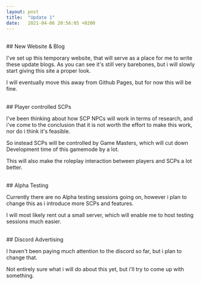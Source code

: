 ```yaml
---
layout: post
title:  "Update 1"
date:   2021-04-06 20:56:05 +0200
---
```


<br/>
## New Website & Blog

I've set up this temporary website, that will serve as a place for me to write these update blogs.
As you can see it's still very barebones, but i will slowly start giving this site a proper look.

I will eventually move this away from Github Pages, but for now this will be fine.

<br/>
## Player controlled SCPs

I've been thinking about how SCP NPCs will work in terms of research, and i've come to the conclusion that it is not worth the effort to make this work, nor do i think it's feasible.

So instead SCPs will be controlled by Game Masters, which will cut down Development time of this gamemode by a lot.

This will also make the roleplay interaction between players and SCPs a lot better.

<br/>
## Alpha Testing

Currently there are no Alpha testing sessions going on, however i plan to change this as i introduce more SCPs and features.

I will most likely rent out a small server, which will enable me to host testing sessions much easier.

<br/>
## Discord Advertising

I haven't been paying much attention to the discord so far, but i plan to change that.

Not entirely sure what i will do about this yet, but i'll try to come up with something.